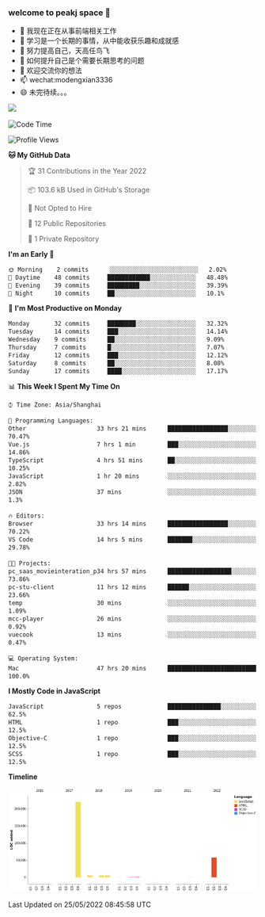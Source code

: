 ### welcome to peakj space 👋



- 🔭 我现在正在从事前端相关工作
- 🌱 学习是一个长期的事情，从中能收获乐趣和成就感
- 👯 努力提高自己，天高任鸟飞
- 🤔 如何提升自己是个需要长期思考的问题
- 💬 欢迎交流你的想法
- 📫 wechat:modengxian3336
- 😄 未完待续。。。

![](https://s2.ax1x.com/2019/06/28/ZKxc4J.jpg)

<!--START_SECTION:waka-->
![Code Time](http://img.shields.io/badge/Code%20Time-1%2C285%20hrs%2052%20mins-blue)

![Profile Views](http://img.shields.io/badge/Profile%20Views-1-blue)

**🐱 My GitHub Data** 

> 🏆 31 Contributions in the Year 2022
 > 
> 📦 103.6 kB Used in GitHub's Storage 
 > 
> 🚫 Not Opted to Hire
 > 
> 📜 12 Public Repositories 
 > 
> 🔑 1 Private Repository 
 > 
**I'm an Early 🐤** 

```text
🌞 Morning    2 commits      ░░░░░░░░░░░░░░░░░░░░░░░░░   2.02% 
🌆 Daytime    48 commits     ████████████░░░░░░░░░░░░░   48.48% 
🌃 Evening    39 commits     █████████░░░░░░░░░░░░░░░░   39.39% 
🌙 Night      10 commits     ██░░░░░░░░░░░░░░░░░░░░░░░   10.1%

```
📅 **I'm Most Productive on Monday** 

```text
Monday       32 commits     ████████░░░░░░░░░░░░░░░░░   32.32% 
Tuesday      14 commits     ███░░░░░░░░░░░░░░░░░░░░░░   14.14% 
Wednesday    9 commits      ██░░░░░░░░░░░░░░░░░░░░░░░   9.09% 
Thursday     7 commits      █░░░░░░░░░░░░░░░░░░░░░░░░   7.07% 
Friday       12 commits     ███░░░░░░░░░░░░░░░░░░░░░░   12.12% 
Saturday     8 commits      ██░░░░░░░░░░░░░░░░░░░░░░░   8.08% 
Sunday       17 commits     ████░░░░░░░░░░░░░░░░░░░░░   17.17%

```


📊 **This Week I Spent My Time On** 

```text
⌚︎ Time Zone: Asia/Shanghai

💬 Programming Languages: 
Other                    33 hrs 21 mins      █████████████████░░░░░░░░   70.47% 
Vue.js                   7 hrs 1 min         ███░░░░░░░░░░░░░░░░░░░░░░   14.86% 
TypeScript               4 hrs 51 mins       ██░░░░░░░░░░░░░░░░░░░░░░░   10.25% 
JavaScript               1 hr 20 mins        ░░░░░░░░░░░░░░░░░░░░░░░░░   2.82% 
JSON                     37 mins             ░░░░░░░░░░░░░░░░░░░░░░░░░   1.3%

🔥 Editors: 
Browser                  33 hrs 14 mins      █████████████████░░░░░░░░   70.22% 
VS Code                  14 hrs 5 mins       ███████░░░░░░░░░░░░░░░░░░   29.78%

🐱‍💻 Projects: 
pc_saas_movieinteration_p34 hrs 57 mins      ██████████████████░░░░░░░   73.86% 
pc-stu-client            11 hrs 12 mins      ██████░░░░░░░░░░░░░░░░░░░   23.66% 
temp                     30 mins             ░░░░░░░░░░░░░░░░░░░░░░░░░   1.09% 
mcc-player               26 mins             ░░░░░░░░░░░░░░░░░░░░░░░░░   0.92% 
vuecook                  13 mins             ░░░░░░░░░░░░░░░░░░░░░░░░░   0.47%

💻 Operating System: 
Mac                      47 hrs 20 mins      █████████████████████████   100.0%

```

**I Mostly Code in JavaScript** 

```text
JavaScript               5 repos             ███████████████░░░░░░░░░░   62.5% 
HTML                     1 repo              ███░░░░░░░░░░░░░░░░░░░░░░   12.5% 
Objective-C              1 repo              ███░░░░░░░░░░░░░░░░░░░░░░   12.5% 
SCSS                     1 repo              ███░░░░░░░░░░░░░░░░░░░░░░   12.5%

```


**Timeline**

![Chart not found](https://raw.githubusercontent.com/PeakJ/PeakJ/master/charts/bar_graph.png) 


 Last Updated on 25/05/2022 08:45:58 UTC
<!--END_SECTION:waka-->
